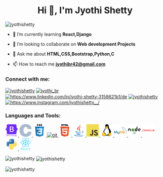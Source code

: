 <h1 align="center">Hi 👋, I'm Jyothi Shetty</h1>
<p align="left"> <img src="https://komarev.com/ghpvc/?username=jyothishetty&label=Profile%20views&color=0e75b6&style=flat" alt="jyothishetty" /> </p>

- 🌱 I’m currently learning **React,Django**

- 👯 I’m looking to collaborate on **Web development Projects**

- 💬 Ask me about **HTML,CSS,Bootstrap,Python,C**

- 📫 How to reach me **jyothibr42@gmail.com**


<h3 align="left">Connect with me:</h3>
<p align="left">
<a href="https://dev.to/jyothishetty" target="blank"><img align="center" src="https://cdn.jsdelivr.net/npm/simple-icons@3.0.1/icons/dev-dot-to.svg" alt="jyothishetty" height="30" width="40" /></a>
<a href="https://twitter.com/jyothi_br" target="blank"><img align="center" src="https://cdn.jsdelivr.net/npm/simple-icons@3.0.1/icons/twitter.svg" alt="jyothi_br" height="30" width="40" /></a>
<a href="https://linkedin.com/in/https://www.linkedin.com/in/jyothi-shetty-3158621b1/de" target="blank"><img align="center" src="https://cdn.jsdelivr.net/npm/simple-icons@3.0.1/icons/linkedin.svg" alt="https://www.linkedin.com/in/jyothi-shetty-3158621b1/de" height="30" width="40" /></a>
<a href="https://www.facebook.com/jyothi.shetty.73594/" target="blank"><img align="center" src="https://cdn.jsdelivr.net/npm/simple-icons@3.0.1/icons/facebook.svg" alt="jyothishetty" height="30" width="40" /></a>
<a href="https://instagram.com/https://www.instagram.com/jyothishetty__/" target="blank"><img align="center" src="https://cdn.jsdelivr.net/npm/simple-icons@3.0.1/icons/instagram.svg" alt="https://www.instagram.com/jyothishetty__/" height="30" width="40" /></a>
</p>

<h3 align="left">Languages and Tools:</h3>
<p align="left"> <a href="https://getbootstrap.com" target="_blank"> <img src="https://raw.githubusercontent.com/devicons/devicon/master/icons/bootstrap/bootstrap-plain-wordmark.svg" alt="bootstrap" width="40" height="40"/> </a> <a href="https://www.cprogramming.com/" target="_blank"> <img src="https://raw.githubusercontent.com/devicons/devicon/master/icons/c/c-original.svg" alt="c" width="40" height="40"/> </a> <a href="https://www.w3schools.com/css/" target="_blank"> <img src="https://raw.githubusercontent.com/devicons/devicon/master/icons/css3/css3-original-wordmark.svg" alt="css3" width="40" height="40"/> </a> <a href="https://git-scm.com/" target="_blank"> <img src="https://www.vectorlogo.zone/logos/git-scm/git-scm-icon.svg" alt="git" width="40" height="40"/> </a> <a href="https://www.w3.org/html/" target="_blank"> <img src="https://raw.githubusercontent.com/devicons/devicon/master/icons/html5/html5-original-wordmark.svg" alt="html5" width="40" height="40"/> </a> <a href="https://www.java.com" target="_blank"> <img src="https://raw.githubusercontent.com/devicons/devicon/master/icons/java/java-original.svg" alt="java" width="40" height="40"/> </a> <a href="https://developer.mozilla.org/en-US/docs/Web/JavaScript" target="_blank"> <img src="https://raw.githubusercontent.com/devicons/devicon/master/icons/javascript/javascript-original.svg" alt="javascript" width="40" height="40"/> </a> <a href="https://www.linux.org/" target="_blank"> <img src="https://raw.githubusercontent.com/devicons/devicon/master/icons/linux/linux-original.svg" alt="linux" width="40" height="40"/> </a> <a href="https://www.mysql.com/" target="_blank"> <img src="https://raw.githubusercontent.com/devicons/devicon/master/icons/mysql/mysql-original-wordmark.svg" alt="mysql" width="40" height="40"/> </a> <a href="https://nodejs.org" target="_blank"> <img src="https://raw.githubusercontent.com/devicons/devicon/master/icons/nodejs/nodejs-original-wordmark.svg" alt="nodejs" width="40" height="40"/> </a> <a href="https://www.oracle.com/" target="_blank"> <img src="https://raw.githubusercontent.com/devicons/devicon/master/icons/oracle/oracle-original.svg" alt="oracle" width="40" height="40"/> </a> <a href="https://www.python.org" target="_blank"> <img src="https://raw.githubusercontent.com/devicons/devicon/master/icons/python/python-original.svg" alt="python" width="40" height="40"/> </a> <a href="https://reactjs.org/" target="_blank"> <img src="https://raw.githubusercontent.com/devicons/devicon/master/icons/react/react-original-wordmark.svg" alt="react" width="40" height="40"/> </a> </p>

<p><img align="left" src="https://github-readme-stats.vercel.app/api/top-langs?username=jyothishetty&show_icons=true&locale=en&layout=compact" alt="jyothishetty" /></p>

<p>&nbsp;<img align="center" src="https://github-readme-stats.vercel.app/api?username=jyothishetty&show_icons=true&locale=en" alt="jyothishetty" /></p>

<p><img align="center" src="https://github-readme-streak-stats.herokuapp.com/?user=jyothishetty&" alt="jyothishetty" /></p>
